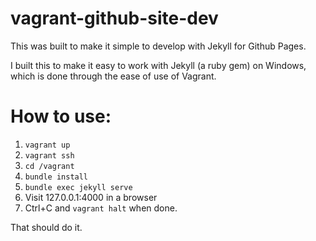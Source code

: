 vagrant-github-site-dev
=======================

This was built to make it simple to develop with Jekyll for Github Pages.  

I built this to make it easy to work with Jekyll (a ruby gem) on Windows, which is done through the ease of use of Vagrant.

# How to use:

1. ```vagrant up```
2. ```vagrant ssh```
3. ```cd /vagrant```
4. ```bundle install```
5. ```bundle exec jekyll serve```
6. Visit 127.0.0.1:4000 in a browser
7. Ctrl+C and ```vagrant halt``` when done.

That should do it.
